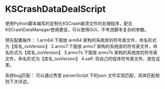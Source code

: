 # KSCrashDataDealScript
使用Python脚本编写的定制化KSCrash崩溃文件的处理程序，配合 KSCrashDataManager使用更佳，可以使用GUI，不考虑脚本复杂的参数。

预先配置操作：
1.arm64:下面放 arm64 架构的系统库的符号表文件，命名形式为【库名_iosVersion】
2.armv7:下面放 armv7 架构的系统库的符号表文件，命名形式为【库名_iosVersion】
3.armv7s:下面放 armv7s 架构的系统库的符号表文件，命名形式为【库名_iosVersion】
4.self: 将自己的程序符号表文件，放在这里。

系统bug匹配：
可以通过秀爱 parserScript 下的json 文件实现匹配，具体匹配规则下次详述。